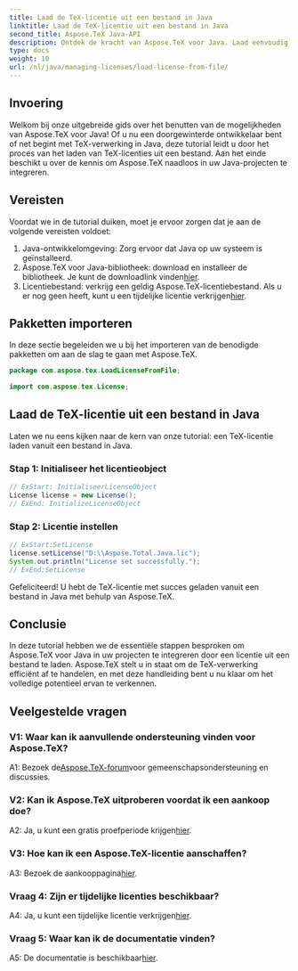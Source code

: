 ```yaml
---
title: Laad de TeX-licentie uit een bestand in Java
linktitle: Laad de TeX-licentie uit een bestand in Java
second_title: Aspose.TeX Java-API
description: Ontdek de kracht van Aspose.TeX voor Java. Laad eenvoudig TeX-licenties uit bestanden met onze stapsgewijze handleiding.
type: docs
weight: 10
url: /nl/java/managing-licenses/load-license-from-file/
---
```

## Invoering

Welkom bij onze uitgebreide gids over het benutten van de mogelijkheden van Aspose.TeX voor Java! Of u nu een doorgewinterde ontwikkelaar bent of net begint met TeX-verwerking in Java, deze tutorial leidt u door het proces van het laden van TeX-licenties uit een bestand. Aan het einde beschikt u over de kennis om Aspose.TeX naadloos in uw Java-projecten te integreren.

## Vereisten

Voordat we in de tutorial duiken, moet je ervoor zorgen dat je aan de volgende vereisten voldoet:

1. Java-ontwikkelomgeving: Zorg ervoor dat Java op uw systeem is geïnstalleerd.
2.  Aspose.TeX voor Java-bibliotheek: download en installeer de bibliotheek. Je kunt de downloadlink vinden[hier](https://releases.aspose.com/tex/java/).
3. Licentiebestand: verkrijg een geldig Aspose.TeX-licentiebestand. Als u er nog geen heeft, kunt u een tijdelijke licentie verkrijgen[hier](https://purchase.aspose.com/temporary-license/).

## Pakketten importeren

In deze sectie begeleiden we u bij het importeren van de benodigde pakketten om aan de slag te gaan met Aspose.TeX.

```java
package com.aspose.tex.LoadLicenseFromFile;

import com.aspose.tex.License;
```

## Laad de TeX-licentie uit een bestand in Java

Laten we nu eens kijken naar de kern van onze tutorial: een TeX-licentie laden vanuit een bestand in Java.

### Stap 1: Initialiseer het licentieobject

```java
// ExStart: InitialiseerLicenseObject
License license = new License();
// ExEnd: InitializeLicenseObject
```

### Stap 2: Licentie instellen

```java
// ExStart:SetLicense
license.setLicense("D:\\Aspose.Total.Java.lic");
System.out.println("License set successfully.");
// ExEnd:SetLicense
```

Gefeliciteerd! U hebt de TeX-licentie met succes geladen vanuit een bestand in Java met behulp van Aspose.TeX.

## Conclusie

In deze tutorial hebben we de essentiële stappen besproken om Aspose.TeX voor Java in uw projecten te integreren door een licentie uit een bestand te laden. Aspose.TeX stelt u in staat om de TeX-verwerking efficiënt af te handelen, en met deze handleiding bent u nu klaar om het volledige potentieel ervan te verkennen.

## Veelgestelde vragen

### V1: Waar kan ik aanvullende ondersteuning vinden voor Aspose.TeX?

 A1: Bezoek de[Aspose.TeX-forum](https://forum.aspose.com/c/tex/47)voor gemeenschapsondersteuning en discussies.

### V2: Kan ik Aspose.TeX uitproberen voordat ik een aankoop doe?

 A2: Ja, u kunt een gratis proefperiode krijgen[hier](https://releases.aspose.com/).

### V3: Hoe kan ik een Aspose.TeX-licentie aanschaffen?

 A3: Bezoek de aankooppagina[hier](https://purchase.aspose.com/buy).

### Vraag 4: Zijn er tijdelijke licenties beschikbaar?

 A4: Ja, u kunt een tijdelijke licentie verkrijgen[hier](https://purchase.aspose.com/temporary-license/).

### Vraag 5: Waar kan ik de documentatie vinden?

 A5: De documentatie is beschikbaar[hier](https://reference.aspose.com/tex/java/).